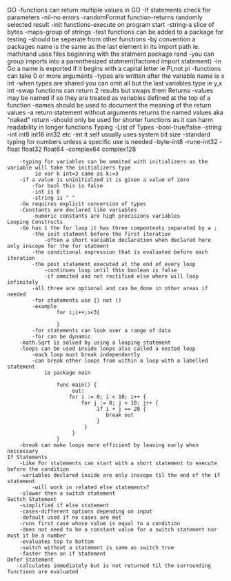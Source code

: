 GO
    -functions can return multiple values in GO
    -If statements check for parameters
    -nil-no errors
    -randomFormat function-returns randomly selected result
    -init functions-execute on program start
    -string-a slice of bytes
    -maps-group of strings
    -test functions can be added to a package for testing
        -should be seperate from other functions
    -by convention a packages name is the same as the last element in its import path
        ie. math/rand uses files beginning with the statment package rand
    -you can group imports into a parenthesized statment(factored import statement)
    -in Go a name is exported if it begins with a capital letter 
        ie Pi,not pi
    -functions can take 0 or more arguments
    -types are written after the variable name
        ie x int
    -when types are shared you can omit all but the last variables type
        ie y,x int
    -swap functions can return 2 results but swaps them
    Returns 
        -values may be named if so they are treated as variables defined at the top of a function
            -names should be used to document the meaning of the return values
        -a return statement without arguments returns the named values aka "naked" return
            -should only be used for shorter functions as it can harm readability in longer functions
    Typing
        -List of Types
            -bool-true/false
            -string
            -int
                int8 int16 int32 etc
                -int it self usually uses system bit size
                -standard typing for numbers unless a specific use is needed
            -byte-int8
            -rune-int32
            -float
                float32 float64
            -complex64 complex128

        -typing for variables can be ommited with initializers as the variable will take the initializers type
             ie var k int=3 same as k:=3
        -if a value is uninitialzed it is given a value of zero
            -for bool this is false
            -int is 0
            -string is " "
        -Go requires explicit conversion of types 
        -Constants are declared like variables
            -numeric constants are high precisions variables
    Looping Constructs
        -Go has 1 the for loop it has three compontents separated by a ;
            -the init statment before the first iteration
                -often a short variable declaration when declared here only inscope for the for statment
            -the conditional expression that is evaluated before each iteration
            -the post statement executed at the end of every loop
                -continues loop until this boolean is false
                -if ommited and not rectified else where will loop infinitely
            -all three are optional and can be done in other areas if needed
            -for statements use {} not ()
            -example 
                    for i;i++;i<3{

                    }
            -for statements can look over a range of data
            -for can be dynamic
        -math.Sqrt is solved by using a looping statement
        -loops can be used inside loops also called a nested loop
            -each loop must break independently
            -can break other loops from within a loop with a labelled statement
                ie package main

                    func main() {
                         out:
                        for i := 0; i < 10; i++ {
                            for j := 0; j < 10; j++ {
                                 if i + j == 20 {
                                    break out
                                 }
                             }
                         }
                    }
        -break can make loops more efficient by leaving early when neccessary
    If Statements
        -Like For statements can start with a short statement to execute before the condition
        -variables declared inside are only inscope til the end of the if statement
            -will work in related else statements?
        -slower then a switch statement
    Switch Statement
        -simplified if else statement
        -cases-different options depending on input
        -default used if no cases are met
        -runs first case whose value is equal to a condition
        -does not need to be a constant value for a switch statement nor must it be a number
        -evaluates top to bottom
        -switch without a statement is same as switch true
        -faster then an if statement
    Defer Statement
       -calculates immediately but is not returned til the surrounding functions are evaluated 
    


